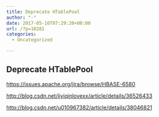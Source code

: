 ```yaml
---
title: Deprecate HTablePool
author: "-"
date: 2017-05-16T07:29:20+00:00
url: /?p=10281
categories:
  - Uncategorized

---
```

## Deprecate HTablePool
https://issues.apache.org/jira/browse/HBASE-6580
  
http://blog.csdn.net/jiyiqinlovexx/article/details/36526433
  
http://blog.csdn.net/u010967382/article/details/38046821